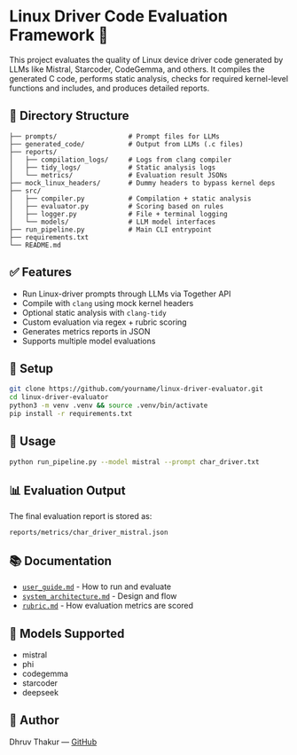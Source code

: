 # Linux Driver Code Evaluation Framework 🚀

This project evaluates the quality of Linux device driver code generated by LLMs like Mistral, Starcoder, CodeGemma, and others. It compiles the generated C code, performs static analysis, checks for required kernel-level functions and includes, and produces detailed reports.

## 📁 Directory Structure

```
├── prompts/                  # Prompt files for LLMs
├── generated_code/           # Output from LLMs (.c files)
├── reports/
│   ├── compilation_logs/     # Logs from clang compiler
│   ├── tidy_logs/            # Static analysis logs
│   └── metrics/              # Evaluation result JSONs
├── mock_linux_headers/       # Dummy headers to bypass kernel deps
├── src/
│   ├── compiler.py           # Compilation + static analysis
│   ├── evaluator.py          # Scoring based on rules
│   ├── logger.py             # File + terminal logging
│   └── models/               # LLM model interfaces
├── run_pipeline.py           # Main CLI entrypoint
├── requirements.txt
└── README.md
```

## ✅ Features

- Run Linux-driver prompts through LLMs via Together API
- Compile with `clang` using mock kernel headers
- Optional static analysis with `clang-tidy`
- Custom evaluation via regex + rubric scoring
- Generates metrics reports in JSON
- Supports multiple model evaluations

## 🔧 Setup

```bash
git clone https://github.com/yourname/linux-driver-evaluator.git
cd linux-driver-evaluator
python3 -m venv .venv && source .venv/bin/activate
pip install -r requirements.txt
```

## 🚀 Usage

```bash
python run_pipeline.py --model mistral --prompt char_driver.txt
```

## 📊 Evaluation Output

The final evaluation report is stored as:
```
reports/metrics/char_driver_mistral.json
```

## 📚 Documentation

- [`user_guide.md`](user_guide.md) - How to run and evaluate
- [`system_architecture.md`](system_architecture.md) - Design and flow
- [`rubric.md`](rubric.md) - How evaluation metrics are scored

## 🧠 Models Supported

- mistral
- phi
- codegemma
- starcoder
- deepseek

## 👤 Author

Dhruv Thakur — [GitHub](https://github.com/dhruvthakurdev)